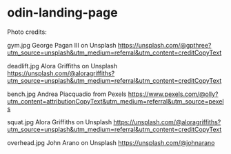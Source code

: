 # odin-landing-page

Photo credits:

gym.jpg
George Pagan III on Unsplash
https://unsplash.com/@gpthree?utm_source=unsplash&utm_medium=referral&utm_content=creditCopyText

deadlift.jpg
Alora Griffiths on Unsplash
https://unsplash.com/@aloragriffiths?utm_source=unsplash&utm_medium=referral&utm_content=creditCopyText

bench.jpg
Andrea Piacquadio from Pexels
https://www.pexels.com/@olly?utm_content=attributionCopyText&utm_medium=referral&utm_source=pexels

squat.jpg
Alora Griffiths on Unsplash
https://unsplash.com/@aloragriffiths?utm_source=unsplash&utm_medium=referral&utm_content=creditCopyText

overhead.jpg
John Arano on Unsplash
https://unsplash.com/@johnarano
